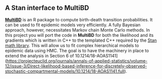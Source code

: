 ## A Stan interface to MultiBD 

[**MultiBD**](https://github.com/msuchard/MultiBD) is an R package to compute birth-death transition probabilities.
It can be used to fit epidemic models very efficiently. 
A fully Bayesian approach, however, necessitates Markov chain Monte Carlo methods.
In this project you will port the code in **MultiBD** for both the likelihood and its gradients which is written in C++  to the templated C++ required by the [Stan math library](https://github.com/stan-dev/math).
This will allow us to fit complex hierarchical models to epidemic data using HMC. 
The goal is to have the machinery in place to extend the analysis in Section 6 of 10.1214/18-AOAS1141](https://projecteuclid.org/journals/annals-of-applied-statistics/volume-12/issue-3/Direct-likelihood-based-inference-for-discretely-observed-stochastic-compartmental-models/10.1214/18-AOAS1141.full).


